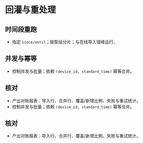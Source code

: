 # 回灌与重处理

## 时间段重跑

- 指定 `since/until`；按泵站分片；与在线导入错峰运行。

## 并发与幂等

- 控制并发与批量；依赖 `(device_id, standard_time)` 幂等合并。

## 核对

- 产出对账报表：导入行、合并行、覆盖/新增比例、失败与重试统计。
- 控制并发与批量；依赖 `(device_id, standard_time)` 幂等合并。

## 核对

- 产出对账报表：导入行、合并行、覆盖/新增比例、失败与重试统计。
